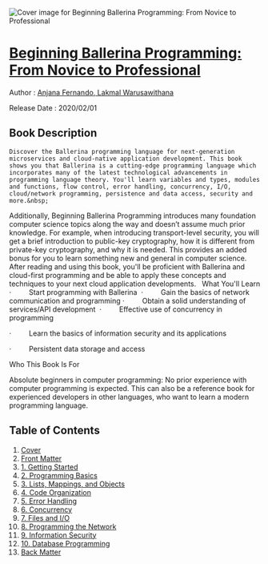 ![Cover image for Beginning Ballerina Programming: From Novice to Professional](https://imgdetail.ebookreading.net/cover/cover/20200920/EB9781484251393.jpg)

[Beginning Ballerina Programming: From Novice to Professional](https://ebookreading.net/view/book/Beginning+Ballerina+Programming%3A+From+Novice+to+Professional-EB9781484251393_1.html "Beginning Ballerina Programming: From Novice to Professional")
====================================================================================================================

Author : [Anjana Fernando](https://ebookreading.net/search/author/Anjana+Fernando),[ 
            Lakmal Warusawithana](https://ebookreading.net/search/author/+%0D%0A++++++++++++Lakmal+Warusawithana)

Release Date : 2020/02/01

Book Description
-----------------


    
    Discover the Ballerina programming language for next-generation microservices and cloud-native application development. This book shows you that Ballerina is a cutting-edge programming language which incorporates many of the latest technological advancements in programming language theory. You'll learn variables and types, modules and functions, flow control, error handling, concurrency, I/O, cloud/network programming, persistence and data access, security and more.&nbsp;
Additionally, Beginning Ballerina Programming introduces many foundation computer science topics along the way and doesn’t assume much prior knowledge. For example, when introducing transport-level security, you will get a brief introduction to public-key cryptography, how it is different from private-key cryptography, and why it is needed. This provides an added bonus for you to learn something new and general in computer science.&nbsp;
After reading and using this book, you'll be proficient with Ballerina and cloud-first programming and be able to apply these concepts and techniques to your next cloud application developments.&nbsp;&nbsp;
What You'll Learn
·&nbsp;&nbsp;&nbsp;&nbsp;&nbsp;&nbsp;&nbsp;&nbsp; Start programming with Ballerina&nbsp;
·&nbsp;&nbsp;&nbsp;&nbsp;&nbsp;&nbsp;&nbsp;&nbsp; Gain the basics of network communication and programming
·&nbsp;&nbsp;&nbsp;&nbsp;&nbsp;&nbsp;&nbsp;&nbsp; Obtain a solid understanding of services/API development&nbsp;
·&nbsp;&nbsp;&nbsp;&nbsp;&nbsp;&nbsp;&nbsp;&nbsp; Effective use of concurrency in programming&nbsp;


·&nbsp;&nbsp;&nbsp;&nbsp;&nbsp;&nbsp;&nbsp;&nbsp; Learn the basics of information security and its applications

·&nbsp;&nbsp;&nbsp;&nbsp;&nbsp;&nbsp;&nbsp;&nbsp; Persistent data storage and access

Who This Book Is For

Absolute beginners in computer programming: No prior experience with computer programming is expected. This can also be a reference book for experienced developers in other languages, who want to learn a modern programming language.

  
  

Table of Contents
-----------------

1. [Cover](https://ebookreading.net/view/book/Beginning+Ballerina+Programming%3A+From+Novice+to+Professional-EB9781484251393_1.html)
1. [Front Matter](https://ebookreading.net/view/book/Beginning+Ballerina+Programming%3A+From+Novice+to+Professional-EB9781484251393_2.html)
1. [1.&nbsp;Getting Started](https://ebookreading.net/view/book/Beginning+Ballerina+Programming%3A+From+Novice+to+Professional-EB9781484251393_3.html)
1. [2.&nbsp;Programming Basics](https://ebookreading.net/view/book/Beginning+Ballerina+Programming%3A+From+Novice+to+Professional-EB9781484251393_4.html)
1. [3.&nbsp;Lists, Mappings, and Objects](https://ebookreading.net/view/book/Beginning+Ballerina+Programming%3A+From+Novice+to+Professional-EB9781484251393_5.html)
1. [4.&nbsp;Code Organization](https://ebookreading.net/view/book/Beginning+Ballerina+Programming%3A+From+Novice+to+Professional-EB9781484251393_6.html)
1. [5.&nbsp;Error Handling](https://ebookreading.net/view/book/Beginning+Ballerina+Programming%3A+From+Novice+to+Professional-EB9781484251393_7.html)
1. [6.&nbsp;Concurrency](https://ebookreading.net/view/book/Beginning+Ballerina+Programming%3A+From+Novice+to+Professional-EB9781484251393_8.html)
1. [7.&nbsp;Files and I/O](https://ebookreading.net/view/book/Beginning+Ballerina+Programming%3A+From+Novice+to+Professional-EB9781484251393_9.html)
1. [8.&nbsp;Programming the Network](https://ebookreading.net/view/book/Beginning+Ballerina+Programming%3A+From+Novice+to+Professional-EB9781484251393_10.html)
1. [9.&nbsp;Information Security](https://ebookreading.net/view/book/Beginning+Ballerina+Programming%3A+From+Novice+to+Professional-EB9781484251393_11.html)
1. [10.&nbsp;Database Programming](https://ebookreading.net/view/book/Beginning+Ballerina+Programming%3A+From+Novice+to+Professional-EB9781484251393_12.html)
1. [Back Matter](https://ebookreading.net/view/book/Beginning+Ballerina+Programming%3A+From+Novice+to+Professional-EB9781484251393_13.html)
